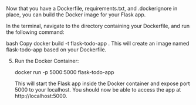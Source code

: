 Now that you have a Dockerfile, requirements.txt, and .dockerignore in place, you can build the Docker image for your Flask app.

In the terminal, navigate to the directory containing your Dockerfile, and run the following command:

bash
Copy
docker build -t flask-todo-app .
This will create an image named flask-todo-app based on your Dockerfile.

5. Run the Docker Container:

   docker run -p 5000:5000 flask-todo-app


   This will start the Flask app inside the Docker container and expose port 5000 to your localhost. You should now be able to access the app at http://localhost:5000.
